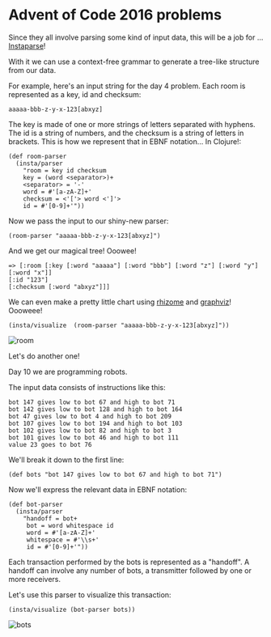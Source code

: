 # Advent of Code 2016 problems

Since they all involve parsing some kind of input data, this will be a job for ... [Instaparse](https://github.com/Engelberg/instaparse)!

With it we can use a context-free grammar to generate a tree-like structure from our data.

For example, here's an input string for the day 4 problem. Each room is represented as a key, id and checksum:

    aaaaa-bbb-z-y-x-123[abxyz]

The key is made of one or more strings of letters separated with hyphens.
The id is a string of numbers, and the checksum is a string of letters in brackets.
This is how we represent that in EBNF notation... In Clojure!:
  
    (def room-parser
      (insta/parser
        "room = key id checksum
        key = (word <separator>)+
        <separator> = '-'
        word = #'[a-zA-Z]+'
        checksum = <'['> word <']'>
        id = #'[0-9]+'"))
        
 Now we pass the input to our shiny-new parser:

    (room-parser "aaaaa-bbb-z-y-x-123[abxyz]")
    
And we get our magical tree! Ooowee!
  
    => [:room [:key [:word "aaaaa"] [:word "bbb"] [:word "z"] [:word "y"] [:word "x"]]
    [:id "123"]
    [:checksum [:word "abxyz"]]]

We can even make a pretty little chart using [rhizome](github.com/ztellman/rhizome) and [graphviz](www.graphviz.org/)! Oooweee!

    (insta/visualize  (room-parser "aaaaa-bbb-z-y-x-123[abxyz]"))

![room](https://github.com/sdfwer124/interview-problems/blob/master/room.png)

Let's do another one!

Day 10 we are programming robots.

The input data consists of instructions like this:

    bot 147 gives low to bot 67 and high to bot 71
    bot 142 gives low to bot 128 and high to bot 164
    bot 47 gives low to bot 4 and high to bot 209
    bot 107 gives low to bot 194 and high to bot 103
    bot 102 gives low to bot 82 and high to bot 3
    bot 101 gives low to bot 46 and high to bot 111
    value 23 goes to bot 76
    
We'll break it down to the first line:

    (def bots "bot 147 gives low to bot 67 and high to bot 71")
    
Now we'll express the relevant data in EBNF notation: 

    (def bot-parser
      (insta/parser
        "handoff = bot+
         bot = word whitespace id
         word = #'[a-zA-Z]+'
         whitespace = #'\\s+'
         id = #'[0-9]+'"))
         
  Each transaction performed by the bots is represented as a "handoff".
  A handoff can involve any number of bots, a transmitter followed by one or more receivers.
  
  Let's use this parser to visualize this transaction:
  
    (insta/visualize (bot-parser bots))
    
![bots](https://github.com/sdfwer124/interview-problems/blob/master/src/advent/bots.png)

